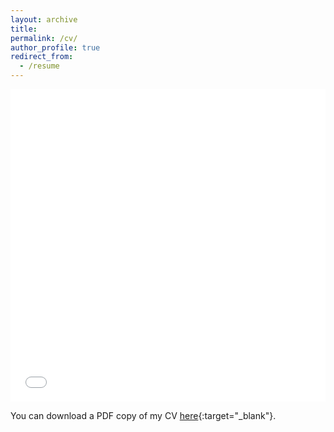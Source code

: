 ```yaml
---
layout: archive
title: 
permalink: /cv/
author_profile: true
redirect_from:
  - /resume
---
```


<iframe src="/files/CV_Santoleri_Ago22.pdf" width="100%" height="500" frameborder="no" border="0" marginwidth="0" marginheight="0"></iframe>

You can download a PDF copy of my CV [here](/files/CV_Santoleri_Ago22.pdf){:target="_blank"}.
